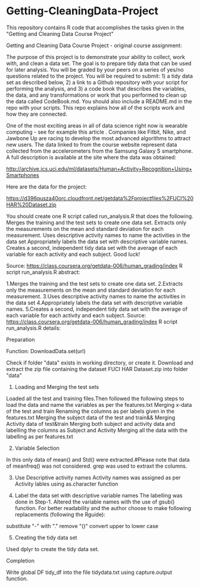 # Getting-CleaningData-Project
This repository contains R code that accomplishes the tasks given in the "Getting and Cleaning Data Course Project"

Getting and Cleaning Data Course Project - original course assignment:

The purpose of this project is to demonstrate your ability to collect, work with, and clean a data set. The goal is to prepare tidy data that can be used for later analysis. You will be graded by your peers on a series of yes/no questions related to the project. You will be required to submit: 1) a tidy data set as described below, 2) a link to a Github repository with your script for performing the analysis, and 3) a code book that describes the variables, the data, and any transformations or work that you performed to clean up the data called CodeBook.md. You should also include a README.md in the repo with your scripts. This repo explains how all of the scripts work and how they are connected.

One of the most exciting areas in all of data science right now is wearable computing - see for example this article . Companies like Fitbit, Nike, and Jawbone Up are racing to develop the most advanced algorithms to attract new users. The data linked to from the course website represent data collected from the accelerometers from the Samsung Galaxy S smartphone. A full description is available at the site where the data was obtained:

http://archive.ics.uci.edu/ml/datasets/Human+Activity+Recognition+Using+Smartphones

Here are the data for the project:

https://d396qusza40orc.cloudfront.net/getdata%2Fprojectfiles%2FUCI%20HAR%20Dataset.zip

You should create one R script called run_analysis.R that does the following. Merges the training and the test sets to create one data set. Extracts only the measurements on the mean and standard deviation for each measurement. Uses descriptive activity names to name the activities in the data set Appropriately labels the data set with descriptive variable names. Creates a second, independent tidy data set with the average of each variable for each activity and each subject. Good luck!

Source: https://class.coursera.org/getdata-006/human_grading/index
R script run_analysis.R abstract:

1.Merges the training and the test sets to create one data set.
2.Extracts only the measurements on the mean and standard deviation for each measurement.
3.Uses descriptive activity names to name the activities in the data set
4.Appropriately labels the data set with descriptive variable names.
5.Creates a second, independent tidy data set with the average of each variable for each activity and each subject.
	Source: https://class.coursera.org/getdata-006/human_grading/index
	R script run_analysis.R details:

Preparation

Function: DownloadData.set(url)

Check if folder "data" exists in working directory, or create it. Download and extract the zip file containing the dataset FUCI HAR Dataset.zip into folder "data"

1. Loading and Merging the test sets

Loaded all the test and training files.Then followed the following steps to load the data and name the variables as per the features.txt
	Merging x-data of the test and train
	Renaming the columns as per labels given in the features.txt
	Merging the subject data of the test and train&& Merging Activity data of test&train
	Merging both subject and activity data and labelling the columns as Subject and Activity
	Merging all the data with the labelling as per features.txt	

2. Variable Selection

In this only data of mean() and Std() were extracted.#Please note that data of meanfreq() was not considered.
grep was used to extraxt the columns.

3. Use Descriptive activity names 
Activity names was assigned as per Activity lables using as.character function


4. Label the data set with descriptive variable names
The labelling was done in Step-1. 
Altered the variable names with the use of gsub() function. For better readability and the author choose to make following replacements (following the Rguide):

substitute "-" with "."
remove "()"
convert upper to lower case


5. Creating the tidy data set

Used dplyr to create the tidy data set.

Completion

Write global DF tidy_df into the file tidydata.txt using capture.output function.

